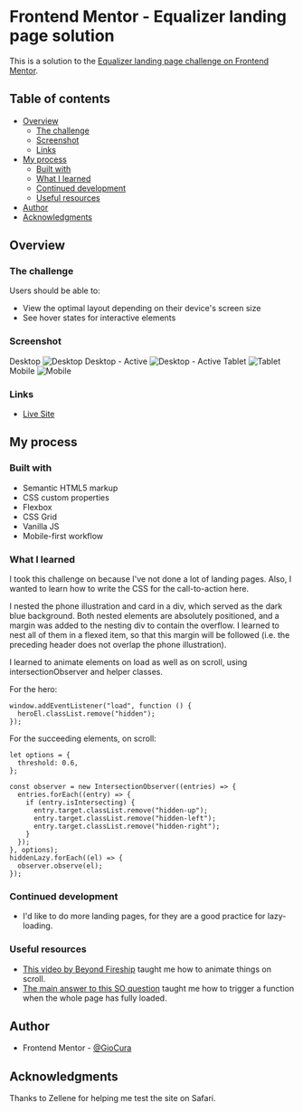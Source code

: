# Frontend Mentor - Equalizer landing page solution

This is a solution to the [Equalizer landing page challenge on Frontend Mentor](https://www.frontendmentor.io/challenges/equalizer-landing-page-7VJ4gp3DE).

## Table of contents

- [Overview](#overview)
  - [The challenge](#the-challenge)
  - [Screenshot](#screenshot)
  - [Links](#links)
- [My process](#my-process)
  - [Built with](#built-with)
  - [What I learned](#what-i-learned)
  - [Continued development](#continued-development)
  - [Useful resources](#useful-resources)
- [Author](#author)
- [Acknowledgments](#acknowledgments)

## Overview

### The challenge

Users should be able to:

- View the optimal layout depending on their device's screen size
- See hover states for interactive elements

### Screenshot

Desktop
![Desktop](screenshots/screenshot-desktop.png)
Desktop - Active
![Desktop - Active](screenshots/screenshot-desktop-active.png)
Tablet
![Tablet](screenshots/screenshot-tablet.png)
Mobile
![Mobile](screenshots/screenshot-mobile.png)

### Links

- [Live Site](https://gc29-equalizer-landing.netlify.app/)

## My process

### Built with

- Semantic HTML5 markup
- CSS custom properties
- Flexbox
- CSS Grid
- Vanilla JS
- Mobile-first workflow

### What I learned

I took this challenge on because I've not done a lot of landing pages. Also, I wanted to learn how to write the CSS for the call-to-action here.

I nested the phone illustration and card in a div, which served as the dark blue background. Both nested elements are absolutely positioned, and a margin was added to the nesting div to contain the overflow. I learned to nest all of them in a flexed item, so that this margin will be followed (i.e. the preceding header does not overlap the phone illustration).

I learned to animate elements on load as well as on scroll, using intersectionObserver and helper classes.

For the hero:

```
window.addEventListener("load", function () {
  heroEl.classList.remove("hidden");
});
```

For the succeeding elements, on scroll:

```
let options = {
  threshold: 0.6,
};

const observer = new IntersectionObserver((entries) => {
  entries.forEach((entry) => {
    if (entry.isIntersecting) {
      entry.target.classList.remove("hidden-up");
      entry.target.classList.remove("hidden-left");
      entry.target.classList.remove("hidden-right");
    }
  });
}, options);
hiddenLazy.forEach((el) => {
  observer.observe(el);
});
```

### Continued development

- I'd like to do more landing pages, for they are a good practice for lazy-loading.

### Useful resources

- [This video by Beyond Fireship](https://www.youtube.com/watch?v=T33NN_pPeNI&list=LL&index=2) taught me how to animate things on scroll.
- [The main answer to this SO question](https://stackoverflow.com/questions/1033398/how-to-execute-a-function-when-page-has-fully-loaded) taught me how to trigger a function when the whole page has fully loaded.

## Author

- Frontend Mentor - [@GioCura](https://www.frontendmentor.io/profile/GioCura)

## Acknowledgments

Thanks to Zellene for helping me test the site on Safari.
